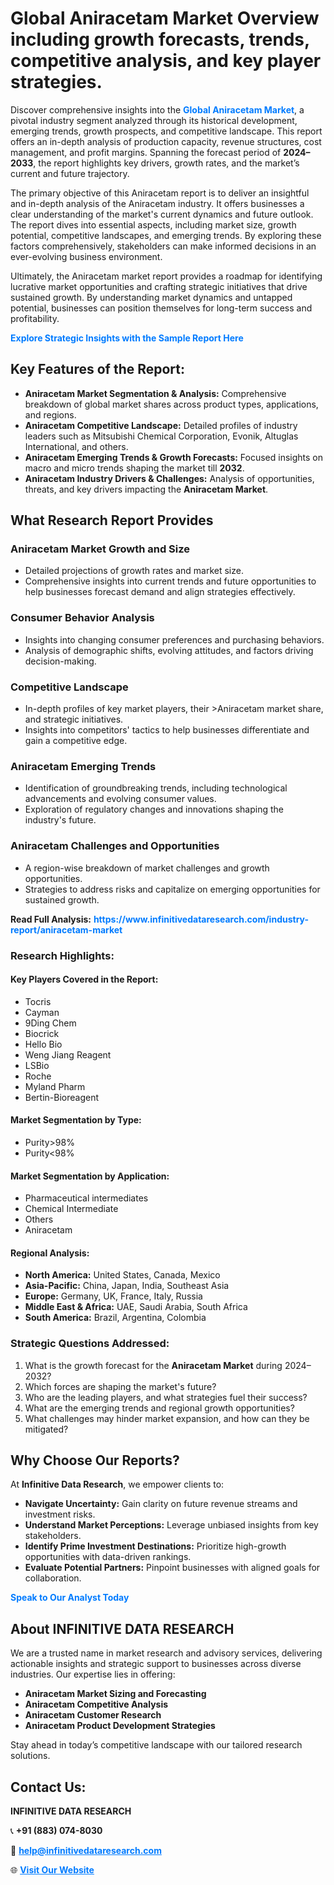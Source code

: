 <h1>Global Aniracetam Market Overview including growth forecasts, trends, competitive analysis, and key player strategies.</h1>
<p>
Discover comprehensive insights into the 
<a href="https://www.infinitivedataresearch.com/industry-report/aniracetam-market" rel="dofollow" style="color: #007BFF; text-decoration: none;"><strong>Global Aniracetam Market</strong></a>, a pivotal industry segment analyzed through its historical development, emerging trends, growth prospects, and competitive landscape. This report offers an in-depth analysis of production capacity, revenue structures, cost management, and profit margins. Spanning the forecast period of <strong>2024–2033</strong>, the report highlights key drivers, growth rates, and the market’s current and future trajectory.
</p>
<p>
The primary objective of this Aniracetam report is to deliver an insightful and in-depth analysis of the Aniracetam industry. It offers businesses a clear understanding of the market's current dynamics and future outlook. The report dives into essential aspects, including market size, growth potential, competitive landscapes, and emerging trends. By exploring these factors comprehensively, stakeholders can make informed decisions in an ever-evolving business environment.
</p>
<p>
Ultimately, the Aniracetam market report provides a roadmap for identifying lucrative market opportunities and crafting strategic initiatives that drive sustained growth. By understanding market dynamics and untapped potential, businesses can position themselves for long-term success and profitability.
</p>
<p>
<a href="https://www.infinitivedataresearch.com/request-sample/reportId=107698" style="color: #007BFF; text-decoration: none;"><strong>Explore Strategic Insights with the Sample Report Here</strong></a>
</p>

<h2>Key Features of the Report:</h2>
<ul>
<li><strong>Aniracetam Market Segmentation & Analysis:</strong> Comprehensive breakdown of global market shares across product types, applications, and regions.</li>
<li><strong>Aniracetam Competitive Landscape:</strong> Detailed profiles of industry leaders such as Mitsubishi Chemical Corporation, Evonik, Altuglas International, and others.</li>
<li><strong>Aniracetam Emerging Trends & Growth Forecasts:</strong> Focused insights on macro and micro trends shaping the market till <strong>2032</strong>.</li>
<li><strong>Aniracetam Industry Drivers & Challenges:</strong> Analysis of opportunities, threats, and key drivers impacting the <strong>Aniracetam Market</strong>.</li>
</ul>

<h2>What Research Report Provides</h2>
<h3>Aniracetam Market Growth and Size</h3>
<ul>
<li>Detailed projections of growth rates and market size.</li>
<li>Comprehensive insights into current trends and future opportunities to help businesses forecast demand and align strategies effectively.</li>
</ul>

<h3>Consumer Behavior Analysis</h3>
<ul>
<li>Insights into changing consumer preferences and purchasing behaviors.</li>
<li>Analysis of demographic shifts, evolving attitudes, and factors driving decision-making.</li>
</ul>

<h3>Competitive Landscape</h3>
<ul>
<li>In-depth profiles of key market players, their >Aniracetam market share, and strategic initiatives.</li>
<li>Insights into competitors' tactics to help businesses differentiate and gain a competitive edge.</li>
</ul>

<h3>Aniracetam Emerging Trends</h3>
<ul>
<li>Identification of groundbreaking trends, including technological advancements and evolving consumer values.</li>
<li>Exploration of regulatory changes and innovations shaping the industry's future.</li>
</ul>

<h3>Aniracetam Challenges and Opportunities</h3>
<ul>
<li>A region-wise breakdown of market challenges and growth opportunities.</li>
<li>Strategies to address risks and capitalize on emerging opportunities for sustained growth.</li>
</ul>
<p><strong>Read Full Analysis:</strong> <a href="https://www.infinitivedataresearch.com/industry-report/aniracetam-market" rel="dofollow" style="color: #007BFF; text-decoration: none;"><strong>https://www.infinitivedataresearch.com/industry-report/aniracetam-market</strong></a></p>
<h3>Research Highlights:</h3>
<h4>Key Players Covered in the Report:</h4>
<ul><li>Tocris</li><li>Cayman</li><li>9Ding Chem</li><li>Biocrick</li><li>Hello Bio</li><li>Weng Jiang Reagent</li><li>LSBio</li><li>Roche</li><li>Myland Pharm</li><li>Bertin-Bioreagent</li></ul>
<h4>Market Segmentation by Type:</h4>
<ul><li>Purity&gt;98%</li><li>Purity&lt;98%</li></ul>
<h4>Market Segmentation by Application:</h4>
<ul><li>Pharmaceutical intermediates</li><li>Chemical Intermediate</li><li>Others</li><li>Aniracetam</li></ul>

<h4>Regional Analysis:</h4>
<ul>
<li><strong>North America:</strong> United States, Canada, Mexico</li>
<li><strong>Asia-Pacific:</strong> China, Japan, India, Southeast Asia</li>
<li><strong>Europe:</strong> Germany, UK, France, Italy, Russia</li>
<li><strong>Middle East & Africa:</strong> UAE, Saudi Arabia, South Africa</li>
<li><strong>South America:</strong> Brazil, Argentina, Colombia</li>
</ul>

<h3>Strategic Questions Addressed:</h3>
<ol>
<li>What is the growth forecast for the <strong>Aniracetam Market</strong> during 2024–2032?</li>
<li>Which forces are shaping the market's future?</li>
<li>Who are the leading players, and what strategies fuel their success?</li>
<li>What are the emerging trends and regional growth opportunities?</li>
<li>What challenges may hinder market expansion, and how can they be mitigated?</li>
</ol>

<h2>Why Choose Our Reports?</h2>
<p>At <strong>Infinitive Data Research</strong>, we empower clients to:</p>
<ul>
<li><strong>Navigate Uncertainty:</strong> Gain clarity on future revenue streams and investment risks.</li>
<li><strong>Understand Market Perceptions:</strong> Leverage unbiased insights from key stakeholders.</li>
<li><strong>Identify Prime Investment Destinations:</strong> Prioritize high-growth opportunities with data-driven rankings.</li>
<li><strong>Evaluate Potential Partners:</strong> Pinpoint businesses with aligned goals for collaboration.</li>
</ul>
<p><a href="https://www.infinitivedataresearch.com/industry-report/aniracetam-market" rel="dofollow" style="color: #007BFF; text-decoration: none;"><strong>Speak to Our Analyst Today</strong></a></p>

<h2>About INFINITIVE DATA RESEARCH</h2>
<p>We are a trusted name in market research and advisory services, delivering actionable insights and strategic support to businesses across diverse industries. Our expertise lies in offering:</p>
<ul>
<li><strong>Aniracetam Market Sizing and Forecasting</strong></li>
<li><strong>Aniracetam Competitive Analysis</strong></li>
<li><strong>Aniracetam Customer Research</strong></li>
<li><strong>Aniracetam Product Development Strategies</strong></li>
</ul>
<p>Stay ahead in today’s competitive landscape with our tailored research solutions.</p>

<h2>Contact Us:</h2>
<p><strong>INFINITIVE DATA RESEARCH</strong></p>
<p>📞 <strong>+91 (883) 074-8030</strong></p>
<p>📧 <strong><a href="mailto:help@infinitivedataresearch.com" style="color: #007BFF;">help@infinitivedataresearch.com</a></strong></p>
<p>🌐 <strong><a href="https://www.infinitivedataresearch.com" rel="dofollow" style="color: #007BFF;">Visit Our Website</a></strong></p>